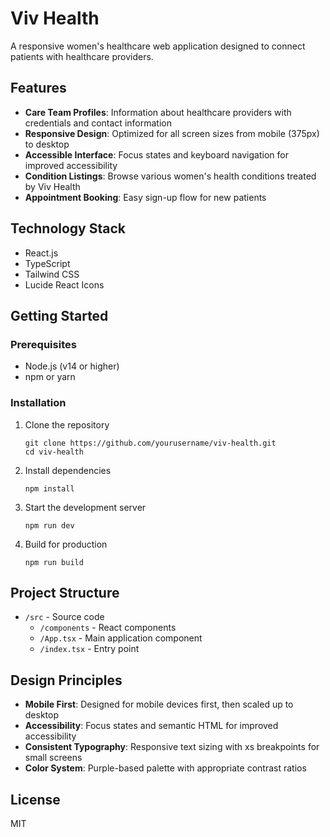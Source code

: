 # Viv Health

A responsive women's healthcare web application designed to connect patients with healthcare providers.

## Features

- **Care Team Profiles**: Information about healthcare providers with credentials and contact information
- **Responsive Design**: Optimized for all screen sizes from mobile (375px) to desktop
- **Accessible Interface**: Focus states and keyboard navigation for improved accessibility
- **Condition Listings**: Browse various women's health conditions treated by Viv Health
- **Appointment Booking**: Easy sign-up flow for new patients

## Technology Stack

- React.js
- TypeScript
- Tailwind CSS
- Lucide React Icons

## Getting Started

### Prerequisites

- Node.js (v14 or higher)
- npm or yarn

### Installation

1. Clone the repository
   ```
   git clone https://github.com/yourusername/viv-health.git
   cd viv-health
   ```

2. Install dependencies
   ```
   npm install
   ```

3. Start the development server
   ```
   npm run dev
   ```

4. Build for production
   ```
   npm run build
   ```

## Project Structure

- `/src` - Source code
  - `/components` - React components
  - `/App.tsx` - Main application component
  - `/index.tsx` - Entry point

## Design Principles

- **Mobile First**: Designed for mobile devices first, then scaled up to desktop
- **Accessibility**: Focus states and semantic HTML for improved accessibility
- **Consistent Typography**: Responsive text sizing with xs breakpoints for small screens
- **Color System**: Purple-based palette with appropriate contrast ratios

## License

MIT 
